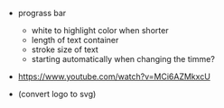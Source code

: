 -   prograss bar

    -   white to highlight color when shorter
    -   length of text container
    -   stroke size of text
    -   starting automatically when changing the timme?

-   https://www.youtube.com/watch?v=MCi6AZMkxcU
-   (convert logo to svg)
